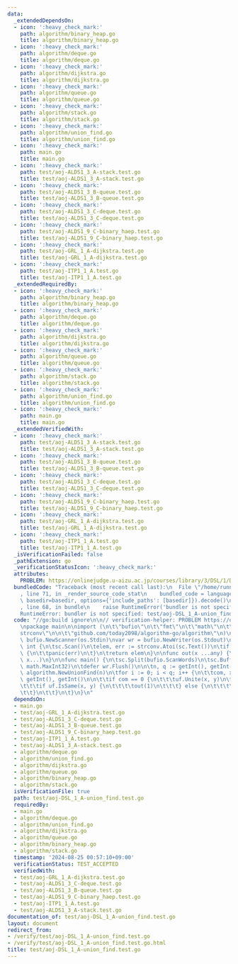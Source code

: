 ```yaml
---
data:
  _extendedDependsOn:
  - icon: ':heavy_check_mark:'
    path: algorithm/binary_heap.go
    title: algorithm/binary_heap.go
  - icon: ':heavy_check_mark:'
    path: algorithm/deque.go
    title: algorithm/deque.go
  - icon: ':heavy_check_mark:'
    path: algorithm/dijkstra.go
    title: algorithm/dijkstra.go
  - icon: ':heavy_check_mark:'
    path: algorithm/queue.go
    title: algorithm/queue.go
  - icon: ':heavy_check_mark:'
    path: algorithm/stack.go
    title: algorithm/stack.go
  - icon: ':heavy_check_mark:'
    path: algorithm/union_find.go
    title: algorithm/union_find.go
  - icon: ':heavy_check_mark:'
    path: main.go
    title: main.go
  - icon: ':heavy_check_mark:'
    path: test/aoj-ALDS1_3_A-stack.test.go
    title: test/aoj-ALDS1_3_A-stack.test.go
  - icon: ':heavy_check_mark:'
    path: test/aoj-ALDS1_3_B-queue.test.go
    title: test/aoj-ALDS1_3_B-queue.test.go
  - icon: ':heavy_check_mark:'
    path: test/aoj-ALDS1_3_C-deque.test.go
    title: test/aoj-ALDS1_3_C-deque.test.go
  - icon: ':heavy_check_mark:'
    path: test/aoj-ALDS1_9_C-binary_haep.test.go
    title: test/aoj-ALDS1_9_C-binary_haep.test.go
  - icon: ':heavy_check_mark:'
    path: test/aoj-GRL_1_A-dijkstra.test.go
    title: test/aoj-GRL_1_A-dijkstra.test.go
  - icon: ':heavy_check_mark:'
    path: test/aoj-ITP1_1_A.test.go
    title: test/aoj-ITP1_1_A.test.go
  _extendedRequiredBy:
  - icon: ':heavy_check_mark:'
    path: algorithm/binary_heap.go
    title: algorithm/binary_heap.go
  - icon: ':heavy_check_mark:'
    path: algorithm/deque.go
    title: algorithm/deque.go
  - icon: ':heavy_check_mark:'
    path: algorithm/dijkstra.go
    title: algorithm/dijkstra.go
  - icon: ':heavy_check_mark:'
    path: algorithm/queue.go
    title: algorithm/queue.go
  - icon: ':heavy_check_mark:'
    path: algorithm/stack.go
    title: algorithm/stack.go
  - icon: ':heavy_check_mark:'
    path: algorithm/union_find.go
    title: algorithm/union_find.go
  - icon: ':heavy_check_mark:'
    path: main.go
    title: main.go
  _extendedVerifiedWith:
  - icon: ':heavy_check_mark:'
    path: test/aoj-ALDS1_3_A-stack.test.go
    title: test/aoj-ALDS1_3_A-stack.test.go
  - icon: ':heavy_check_mark:'
    path: test/aoj-ALDS1_3_B-queue.test.go
    title: test/aoj-ALDS1_3_B-queue.test.go
  - icon: ':heavy_check_mark:'
    path: test/aoj-ALDS1_3_C-deque.test.go
    title: test/aoj-ALDS1_3_C-deque.test.go
  - icon: ':heavy_check_mark:'
    path: test/aoj-ALDS1_9_C-binary_haep.test.go
    title: test/aoj-ALDS1_9_C-binary_haep.test.go
  - icon: ':heavy_check_mark:'
    path: test/aoj-GRL_1_A-dijkstra.test.go
    title: test/aoj-GRL_1_A-dijkstra.test.go
  - icon: ':heavy_check_mark:'
    path: test/aoj-ITP1_1_A.test.go
    title: test/aoj-ITP1_1_A.test.go
  _isVerificationFailed: false
  _pathExtension: go
  _verificationStatusIcon: ':heavy_check_mark:'
  attributes:
    PROBLEM: https://onlinejudge.u-aizu.ac.jp/courses/library/3/DSL/1/DSL_1_A
  bundledCode: "Traceback (most recent call last):\n  File \"/home/runner/.local/lib/python3.10/site-packages/onlinejudge_verify/documentation/build.py\"\
    , line 71, in _render_source_code_stat\n    bundled_code = language.bundle(stat.path,\
    \ basedir=basedir, options={'include_paths': [basedir]}).decode()\n  File \"/home/runner/.local/lib/python3.10/site-packages/onlinejudge_verify/languages/user_defined.py\"\
    , line 68, in bundle\n    raise RuntimeError('bundler is not specified: {}'.format(str(path)))\n\
    RuntimeError: bundler is not specified: test/aoj-DSL_1_A-union_find.test.go\n"
  code: "//go:build ignore\n\n// verification-helper: PROBLEM https://onlinejudge.u-aizu.ac.jp/courses/library/3/DSL/1/DSL_1_A\n\
    \npackage main\n\nimport (\n\t\"bufio\"\n\t\"fmt\"\n\t\"math\"\n\t\"os\"\n\t\"\
    strconv\"\n\n\t\"github.com/today2098/algorithm-go/algorithm\"\n)\n\nvar sc =\
    \ bufio.NewScanner(os.Stdin)\nvar wr = bufio.NewWriter(os.Stdout)\n\nfunc getInt()\
    \ int {\n\tsc.Scan()\n\telem, err := strconv.Atoi(sc.Text())\n\tif err != nil\
    \ {\n\t\tpanic(err)\n\t}\n\treturn elem\n}\n\nfunc out(x ...any) {\n\tfmt.Fprintln(wr,\
    \ x...)\n}\n\nfunc main() {\n\tsc.Split(bufio.ScanWords)\n\tsc.Buffer([]byte{},\
    \ math.MaxInt32)\n\tdefer wr.Flush()\n\n\tn, q := getInt(), getInt()\n\n\tuf :=\
    \ algorithm.NewUnionFind(n)\n\tfor i := 0; i < q; i++ {\n\t\tcom, x, y := getInt(),\
    \ getInt(), getInt()\n\n\t\tif com == 0 {\n\t\t\tuf.Unite(x, y)\n\t\t} else {\n\
    \t\t\tif uf.IsSame(x, y) {\n\t\t\t\tout(1)\n\t\t\t} else {\n\t\t\t\tout(0)\n\t\
    \t\t}\n\t\t}\n\t}\n}\n"
  dependsOn:
  - main.go
  - test/aoj-GRL_1_A-dijkstra.test.go
  - test/aoj-ALDS1_3_C-deque.test.go
  - test/aoj-ALDS1_3_B-queue.test.go
  - test/aoj-ALDS1_9_C-binary_haep.test.go
  - test/aoj-ITP1_1_A.test.go
  - test/aoj-ALDS1_3_A-stack.test.go
  - algorithm/deque.go
  - algorithm/union_find.go
  - algorithm/dijkstra.go
  - algorithm/queue.go
  - algorithm/binary_heap.go
  - algorithm/stack.go
  isVerificationFile: true
  path: test/aoj-DSL_1_A-union_find.test.go
  requiredBy:
  - main.go
  - algorithm/deque.go
  - algorithm/union_find.go
  - algorithm/dijkstra.go
  - algorithm/queue.go
  - algorithm/binary_heap.go
  - algorithm/stack.go
  timestamp: '2024-08-25 00:57:10+09:00'
  verificationStatus: TEST_ACCEPTED
  verifiedWith:
  - test/aoj-GRL_1_A-dijkstra.test.go
  - test/aoj-ALDS1_3_C-deque.test.go
  - test/aoj-ALDS1_3_B-queue.test.go
  - test/aoj-ALDS1_9_C-binary_haep.test.go
  - test/aoj-ITP1_1_A.test.go
  - test/aoj-ALDS1_3_A-stack.test.go
documentation_of: test/aoj-DSL_1_A-union_find.test.go
layout: document
redirect_from:
- /verify/test/aoj-DSL_1_A-union_find.test.go
- /verify/test/aoj-DSL_1_A-union_find.test.go.html
title: test/aoj-DSL_1_A-union_find.test.go
---
```

